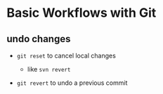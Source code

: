 # Basic Workflows with Git

## undo changes

- `git reset` to cancel local changes
  - like `svn revert`

- `git revert` to undo a previous commit